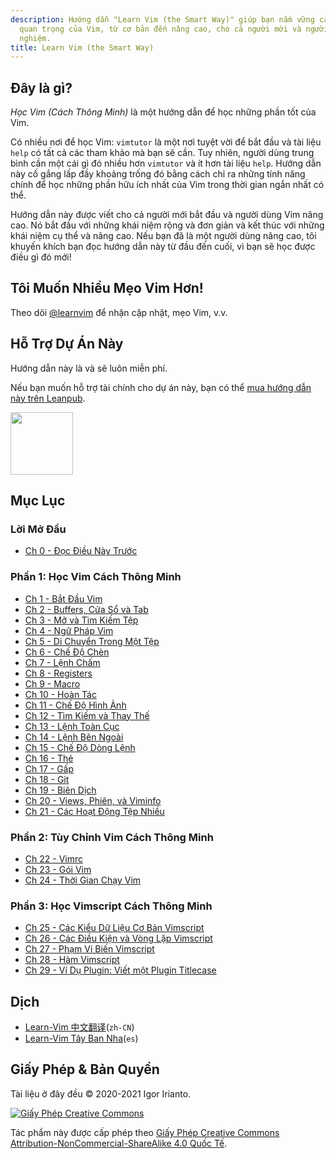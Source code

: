 ```yaml
---
description: Hướng dẫn "Learn Vim (the Smart Way)" giúp bạn nắm vững các tính năng
  quan trọng của Vim, từ cơ bản đến nâng cao, cho cả người mới và người dùng kinh
  nghiệm.
title: Learn Vim (the Smart Way)
---
```


## Đây là gì?

_Học Vim (Cách Thông Minh)_ là một hướng dẫn để học những phần tốt của Vim.

Có nhiều nơi để học Vim: `vimtutor` là một nơi tuyệt vời để bắt đầu và tài liệu `help` có tất cả các tham khảo mà bạn sẽ cần. Tuy nhiên, người dùng trung bình cần một cái gì đó nhiều hơn `vimtutor` và ít hơn tài liệu `help`. Hướng dẫn này cố gắng lấp đầy khoảng trống đó bằng cách chỉ ra những tính năng chính để học những phần hữu ích nhất của Vim trong thời gian ngắn nhất có thể.

Hướng dẫn này được viết cho cả người mới bắt đầu và người dùng Vim nâng cao. Nó bắt đầu với những khái niệm rộng và đơn giản và kết thúc với những khái niệm cụ thể và nâng cao. Nếu bạn đã là một người dùng nâng cao, tôi khuyến khích bạn đọc hướng dẫn này từ đầu đến cuối, vì bạn sẽ học được điều gì đó mới!

## Tôi Muốn Nhiều Mẹo Vim Hơn!

Theo dõi [@learnvim](https://twitter.com/learnvim) để nhận cập nhật, mẹo Vim, v.v.

## Hỗ Trợ Dự Án Này

Hướng dẫn này là và sẽ luôn miễn phí.

Nếu bạn muốn hỗ trợ tài chính cho dự án này, bạn có thể [mua hướng dẫn này trên Leanpub](https://leanpub.com/learnvim).

<a href="https://leanpub.com/learnvim"><img src="/images/learn-vim-cover.png" width="100"></a>

## Mục Lục

### Lời Mở Đầu

- [Ch 0 - Đọc Điều Này Trước](ch00_read_this_first)

### Phần 1: Học Vim Cách Thông Minh

- [Ch 1 - Bắt Đầu Vim](ch01_starting_vim)
- [Ch 2 - Buffers, Cửa Sổ và Tab](ch02_buffers_windows_tabs)
- [Ch 3 - Mở và Tìm Kiếm Tệp](ch03_searching_files)
- [Ch 4 - Ngữ Pháp Vim](ch04_vim_grammar)
- [Ch 5 - Di Chuyển Trong Một Tệp](ch05_moving_in_file)
- [Ch 6 - Chế Độ Chèn](ch06_insert_mode)
- [Ch 7 - Lệnh Chấm](ch07_the_dot_command)
- [Ch 8 - Registers](ch08_registers)
- [Ch 9 - Macro](ch09_macros)
- [Ch 10 - Hoàn Tác](ch10_undo)
- [Ch 11 - Chế Độ Hình Ảnh](ch11_visual_mode)
- [Ch 12 - Tìm Kiếm và Thay Thế](ch12_search_and_substitute)
- [Ch 13 - Lệnh Toàn Cục](ch13_the_global_command)
- [Ch 14 - Lệnh Bên Ngoài](ch14_external_commands)
- [Ch 15 - Chế Độ Dòng Lệnh](ch15_command-line_mode)
- [Ch 16 - Thẻ](ch16_tags)
- [Ch 17 - Gấp](ch17_fold)
- [Ch 18 - Git](ch18_git)
- [Ch 19 - Biên Dịch](ch19_compile)
- [Ch 20 - Views, Phiên, và Viminfo](ch20_views_sessions_viminfo)
- [Ch 21 - Các Hoạt Động Tệp Nhiều](ch21_multiple_file_operations)

### Phần 2: Tùy Chỉnh Vim Cách Thông Minh

- [Ch 22 - Vimrc](ch22_vimrc)
- [Ch 23 - Gói Vim](ch23_vim_packages)
- [Ch 24 - Thời Gian Chạy Vim](ch24_vim_runtime)

### Phần 3: Học Vimscript Cách Thông Minh

- [Ch 25 - Các Kiểu Dữ Liệu Cơ Bản Vimscript](ch25_vimscript_basic_data_types)
- [Ch 26 - Các Điều Kiện và Vòng Lặp Vimscript](ch26_vimscript_conditionals_and_loops)
- [Ch 27 - Phạm Vi Biến Vimscript](ch27_vimscript_variable_scopes)
- [Ch 28 - Hàm Vimscript](ch28_vimscript_functions)
- [Ch 29 - Ví Dụ Plugin: Viết một Plugin Titlecase](ch29_plugin_example_writing-a-titlecase-plugin)

## Dịch

- [Learn-Vim 中文翻译](https://github.com/wsdjeg/Learn-Vim_zh_cn)(`zh-CN`)
- [Learn-Vim Tây Ban Nha](https://github.com/victorhck/learn-Vim-es)(`es`)

## Giấy Phép & Bản Quyền

Tài liệu ở đây đều © 2020-2021 Igor Irianto.

<a rel="license" href="http://creativecommons.org/licenses/by-nc-sa/4.0/"><img alt="Giấy Phép Creative Commons" style="border-width:0" src="https://licensebuttons.net/l/by-nc-sa/4.0/88x31.png" /></a><br />

Tác phẩm này được cấp phép theo <a rel="license" href="http://creativecommons.org/licenses/by-nc-sa/4.0/">Giấy Phép Creative Commons Attribution-NonCommercial-ShareAlike 4.0 Quốc Tế</a>.
